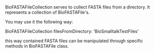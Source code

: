 BioFASTAFileCollection serves to collect FASTA files from a directory. It represents a collection of BioFASTAFile's.

You may use it the following way:

BioFASTAFileCollection filesFromDirectory: 'BioSmalltalkTestFiles\'

this way contained FASTA files can be manipulated through specific methods in BioFASTAFile class.
